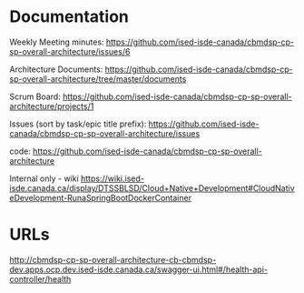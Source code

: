 # Documentation
Weekly Meeting minutes: https://github.com/ised-isde-canada/cbmdsp-cp-sp-overall-architecture/issues/6

Architecture Documents: https://github.com/ised-isde-canada/cbmdsp-cp-sp-overall-architecture/tree/master/documents

Scrum Board: https://github.com/ised-isde-canada/cbmdsp-cp-sp-overall-architecture/projects/1

Issues (sort by task/epic title prefix): https://github.com/ised-isde-canada/cbmdsp-cp-sp-overall-architecture/issues

code: https://github.com/ised-isde-canada/cbmdsp-cp-sp-overall-architecture


Internal only - wiki
https://wiki.ised-isde.canada.ca/display/DTSSBLSD/Cloud+Native+Development#CloudNativeDevelopment-RunaSpringBootDockerContainer

# URLs 
http://cbmdsp-cp-sp-overall-architecture-cb-cbmdsp-dev.apps.ocp.dev.ised-isde.canada.ca/swagger-ui.html#/health-api-controller/health

